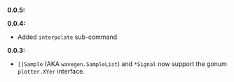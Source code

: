 **0.0.5:**


**0.0.4:**
* Added `interpolate` sub-command

**0.0.3:**
* `[]Sample` (AKA `wavegen.SampleList`) and `*Signal` now support the gonum
  `plotter.XYer` interface.
